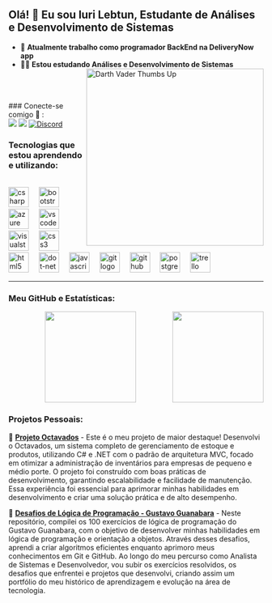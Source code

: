 ## Olá! 👋 Eu sou Iuri Lebtun, Estudante de Análises e Desenvolvimento de Sistemas

- 🔭 **Atualmente trabalho como programador BackEnd na <a href="https://dn.app.br/" style="text-decoration: none;">DeliveryNow app</a>**
- 👨‍🎓 **Estou estudando Análises e Desenvolvimento de Sistemas**
<img align="right" src="https://media1.tenor.com/m/GfSX-u7VGM4AAAAd/coding.gif" alt="Darth Vader Thumbs Up" width="350"><br/><br/><br/>

<br/>
### Conecte-se comigo 📲 :
<div> 
  <a href="mailto:lebtuniuri@gmail.com"><img src="https://img.shields.io/badge/-Gmail-%23333?style=for-the-badge&logo=gmail&logoColor=white" target="_blank"></a>
  <a href="https://www.linkedin.com/in/iuri-lebtun-24b947114/" target="_blank"><img src="https://img.shields.io/badge/-LinkedIn-%230077B5?style=for-the-badge&logo=linkedin&logoColor=white" target="_blank"></a> 
  <a href="https://discord.com/users/devpool123iuril" target="_blank" style="margin-right: 15px;"><img src="https://img.shields.io/badge/-Discord-%237291D4?style=for-the-badge&logo=discord&logoColor=white" alt="Discord" /></a>
</div>

### Tecnologias que estou aprendendo e utilizando:

<div style="display: inline_block"><br>
  <img src="https://cdn.jsdelivr.net/gh/devicons/devicon/icons/csharp/csharp-original.svg" height="40" alt="csharp logo"  />
  <img width="12" />
  <img src="https://cdn.jsdelivr.net/gh/devicons/devicon/icons/bootstrap/bootstrap-original.svg" height="40" alt="bootstrap logo"  />
  <img width="12" />
  <img src="https://cdn.jsdelivr.net/gh/devicons/devicon/icons/azure/azure-original.svg" height="40" alt="azure logo"  />
  <img width="12" />
  <img src="https://cdn.jsdelivr.net/gh/devicons/devicon/icons/vscode/vscode-original.svg" height="40" alt="vscode logo"  />
  <img width="12" />
  <img src="https://cdn.jsdelivr.net/gh/devicons/devicon/icons/visualstudio/visualstudio-plain.svg" height="40" alt="visualstudio logo"  />
  <img width="12" />
  <img src="https://skillicons.dev/icons?i=css" height="40" alt="css3 logo"  />
  <img width="12" />
  <img src="https://skillicons.dev/icons?i=html" height="40" alt="html5 logo"  />
  <img width="12" />
  <img src="https://skillicons.dev/icons?i=dotnet" height="40" alt="dot-net logo"  />
  <img width="12" />
  <img src="https://skillicons.dev/icons?i=js" height="40" alt="javascript logo"  />
  <img width="12" />
  <img src="https://skillicons.dev/icons?i=git" height="40" alt="git logo"  />
  <img width="12" />
  <img src="https://skillicons.dev/icons?i=github" height="40" alt="github logo"  />
  <img width="12" />
  <img src="https://cdn.simpleicons.org/postgresql/4169E1" height="40" alt="postgresql logo"  />
  <img width="12" />
  <img src="https://cdn.jsdelivr.net/gh/devicons/devicon/icons/trello/trello-plain.svg" height="40" alt="trello logo"  />
</div>

---
### Meu GitHub e Estatísticas:

<div style="display: flex; justify-content: space-between; gap: 10px;">
    <a href="https://github.com/IuriLebtunS"></a>
    <img height="180em" src="https://github-readme-stats.vercel.app/api?username=iurilebtuns&show_icons=true&theme=dracula&include_all_commits=true&count_private=true"/>
    <img height="180em" src="https://github-readme-stats.vercel.app/api/top-langs/?username=iurilebtuns&layout=compact&langs_count=7&theme=dracula"/>
</div>


### Projetos Pessoais:



🚀 **[Projeto Octavados](https://github.com/IuriLebtunS/Octavados)** - Este é o meu projeto de maior destaque! Desenvolvi o Octavados, um sistema completo de gerenciamento de estoque e produtos, utilizando C# e .NET com o padrão de arquitetura MVC, focado em otimizar a administração de inventários para empresas de pequeno e médio porte.
O projeto foi construído com boas práticas de desenvolvimento, garantindo escalabilidade e facilidade de manutenção. Essa experiência foi essencial para aprimorar minhas habilidades em desenvolvimento e criar uma solução prática e de alto desempenho.

🚀 **[Desafios de Lógica de Programação - Gustavo Guanabara](https://github.com/IuriLebtunS/Portafolio1)** - Neste repositório, compilei os 100 exercícios de lógica de programação do Gustavo Guanabara, com o objetivo de desenvolver minhas habilidades em lógica de programação e orientação a objetos. Através desses desafios, aprendi a criar algoritmos eficientes enquanto aprimoro meus conhecimentos em Git e GitHub. Ao longo do meu percurso como Analista de Sistemas e Desenvolvedor, vou subir os exercícios resolvidos, os desafios que enfrentei e projetos que desenvolvi, criando assim um portfólio do meu histórico de aprendizagem e evolução na área de tecnologia.





  

